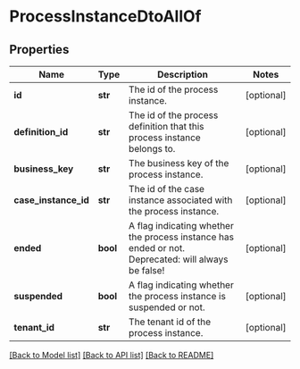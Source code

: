 # ProcessInstanceDtoAllOf

## Properties
Name | Type | Description | Notes
------------ | ------------- | ------------- | -------------
**id** | **str** | The id of the process instance. | [optional] 
**definition_id** | **str** | The id of the process definition that this process instance belongs to. | [optional] 
**business_key** | **str** | The business key of the process instance. | [optional] 
**case_instance_id** | **str** | The id of the case instance associated with the process instance. | [optional] 
**ended** | **bool** | A flag indicating whether the process instance has ended or not. Deprecated: will always be false! | [optional] 
**suspended** | **bool** | A flag indicating whether the process instance is suspended or not. | [optional] 
**tenant_id** | **str** | The tenant id of the process instance. | [optional] 

[[Back to Model list]](../README.md#documentation-for-models) [[Back to API list]](../README.md#documentation-for-api-endpoints) [[Back to README]](../README.md)


